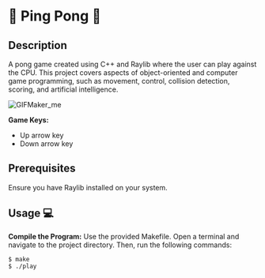 # 🏓 Ping Pong 🏓

## Description
A pong game created using C++ and Raylib where the user can play against the CPU. This project covers aspects of object-oriented and computer game programming, such as movement, control, collision detection, scoring, and artificial intelligence.

![GIFMaker_me](https://github.com/noor-i/PingPong/assets/57691234/ff2d77f7-5598-4462-81f7-8903bbcf5744)

**Game Keys:**
- Up arrow key
- Down arrow key

## Prerequisites
Ensure you have Raylib installed on your system.

## Usage 💻
**Compile the Program:** Use the provided Makefile. Open a terminal and navigate to the project directory. Then, run the following commands:
```
$ make
$ ./play
```  

